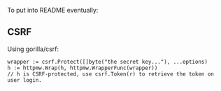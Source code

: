 To put into README eventually:

## CSRF

Using gorilla/csrf:

```
wrapper := csrf.Protect([]byte("the secret key..."), ...options)
h := httpmw.Wrap(h, httpmw.WrapperFunc(wrapper))
// h is CSRF-protected, use csrf.Token(r) to retrieve the token on user login.
```

